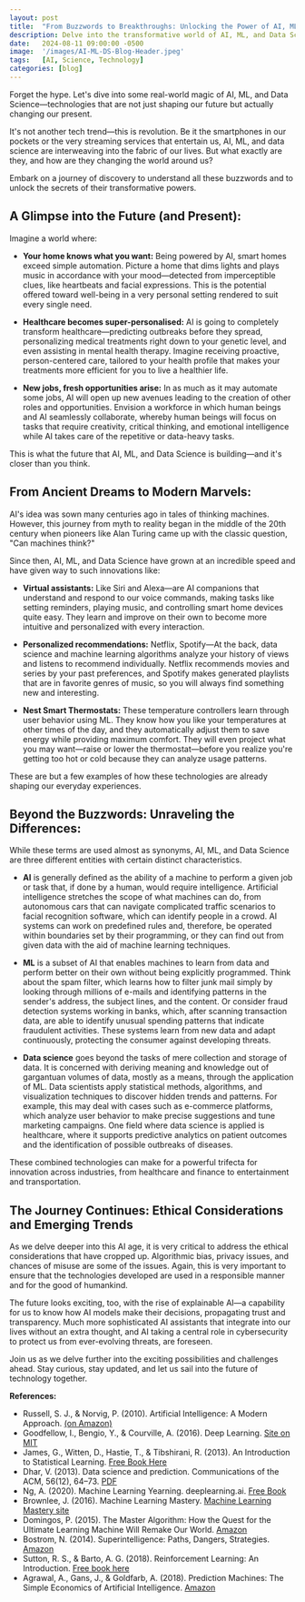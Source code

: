```yaml
---
layout: post
title:  "From Buzzwords to Breakthroughs: Unlocking the Power of AI, ML, and Data Science"
description: Delve into the transformative world of AI, ML, and Data Science, exploring their real-world applications and impact. Uncover the distinctions between these technologies, their current breakthroughs, and the exciting possibilities they hold for our future. Join us in demystifying the buzzwords and understanding the true power of these revolutionary fields.
date:   2024-08-11 09:00:00 -0500
image:  '/images/AI-ML-DS-Blog-Header.jpeg'
tags:   [AI, Science, Technology]
categories: [blog]
---
```


Forget the hype. Let's dive into some real-world magic of AI, ML, and Data Science—technologies that are not just shaping our future but actually changing our present.

It's not another tech trend—this is revolution. Be it the smartphones in our pockets or the very streaming services that entertain us, AI, ML, and data science are interweaving into the fabric of our lives. But what exactly are they, and how are they changing the world around us?

Embark on a journey of discovery to understand all these buzzwords and to unlock the secrets of their transformative powers.

## A Glimpse into the Future (and Present):

Imagine a world where:

- **Your home knows what you want:** Being powered by AI, smart homes exceed simple automation. Picture a home that dims lights and plays music in accordance with your mood—detected from imperceptible clues, like heartbeats and facial expressions. This is the potential offered toward well-being in a very personal setting rendered to suit every single need.

- **Healthcare becomes super-personalised:** AI is going to completely transform healthcare—predicting outbreaks before they spread, personalizing medical treatments right down to your genetic level, and even assisting in mental health therapy. Imagine receiving proactive, person-centered care, tailored to your health profile that makes your treatments more efficient for you to live a healthier life.

- **New jobs, fresh opportunities arise:** In as much as it may automate some jobs, AI will open up new avenues leading to the creation of other roles and opportunities. Envision a workforce in which human beings and AI seamlessly collaborate, whereby human beings will focus on tasks that require creativity, critical thinking, and emotional intelligence while AI takes care of the repetitive or data-heavy tasks.

This is what the future that AI, ML, and Data Science is building—and it's closer than you think.

## From Ancient Dreams to Modern Marvels:

AI's idea was sown many centuries ago in tales of thinking machines. However, this journey from myth to reality began in the middle of the 20th century when pioneers like Alan Turing came up with the classic question, "Can machines think?"

Since then, AI, ML, and Data Science have grown at an incredible speed and have given way to such innovations like:

- **Virtual assistants:** Like Siri and Alexa—are AI companions that understand and respond to our voice commands, making tasks like setting reminders, playing music, and controlling smart home devices quite easy. They learn and improve on their own to become more intuitive and personalized with every interaction.

- **Personalized recommendations:** Netflix, Spotify—At the back, data science and machine learning algorithms analyze your history of views and listens to recommend individually. Netflix recommends movies and series by your past preferences, and Spotify makes generated playlists that are in favorite genres of music, so you will always find something new and interesting.

- **Nest Smart Thermostats:** These temperature controllers learn through user behavior using ML. They know how you like your temperatures at other times of the day, and they automatically adjust them to save energy while providing maximum comfort. They will even project what you may want—raise or lower the thermostat—before you realize you're getting too hot or cold because they can analyze usage patterns.

These are but a few examples of how these technologies are already shaping our everyday experiences.

## Beyond the Buzzwords: Unraveling the Differences:

While these terms are used almost as synonyms, AI, ML, and Data Science are three different entities with certain distinct characteristics.

- **AI** is generally defined as the ability of a machine to perform a given job or task that, if done by a human, would require intelligence. Artificial intelligence stretches the scope of what machines can do, from autonomous cars that can navigate complicated traffic scenarios to facial recognition software, which can identify people in a crowd. AI systems can work on predefined rules and, therefore, be operated within boundaries set by their programming, or they can find out from given data with the aid of machine learning techniques.

- **ML** is a subset of AI that enables machines to learn from data and perform better on their own without being explicitly programmed. Think about the spam filter, which learns how to filter junk mail simply by looking through millions of e-mails and identifying patterns in the sender's address, the subject lines, and the content. Or consider fraud detection systems working in banks, which, after scanning transaction data, are able to identify unusual spending patterns that indicate fraudulent activities. These systems learn from new data and adapt continuously, protecting the consumer against developing threats.

- **Data science** goes beyond the tasks of mere collection and storage of data. It is concerned with deriving meaning and knowledge out of gargantuan volumes of data, mostly as a means, through the application of ML. Data scientists apply statistical methods, algorithms, and visualization techniques to discover hidden trends and patterns. For example, this may deal with cases such as e-commerce platforms, which analyze user behavior to make precise suggestions and tune marketing campaigns. One field where data science is applied is healthcare, where it supports predictive analytics on patient outcomes and the identification of possible outbreaks of diseases.

These combined technologies can make for a powerful trifecta for innovation across industries, from healthcare and finance to entertainment and transportation.

## The Journey Continues: Ethical Considerations and Emerging Trends

As we delve deeper into this AI age, it is very critical to address the ethical considerations that have cropped up. Algorithmic bias, privacy issues, and chances of misuse are some of the issues. Again, this is very important to ensure that the technologies developed are used in a responsible manner and for the good of humankind.

The future looks exciting, too, with the rise of explainable AI—a capability for us to know how AI models make their decisions, propagating trust and transparency. Much more sophisticated AI assistants that integrate into our lives without an extra thought, and AI taking a central role in cybersecurity to protect us from ever-evolving threats, are foreseen.

Join us as we delve further into the exciting possibilities and challenges ahead. Stay curious, stay updated, and let us sail into the future of technology together.


**References:**
- Russell, S. J., & Norvig, P. (2010). Artificial Intelligence: A Modern Approach. <a href="https://www.amazon.com/Artificial-Intelligence-Modern-Approach-3rd/dp/0136042597" target="_blank">(on Amazon)</a>
- Goodfellow, I., Bengio, Y., & Courville, A. (2016). Deep Learning. <a href="https://mitpress.mit.edu/9780262035613/deep-learning/" target="_blank">Site on MIT</a>
- James, G., Witten, D., Hastie, T., & Tibshirani, R. (2013). An Introduction to Statistical Learning. <a href="https://www.statlearning.com/" target="_blank">Free Book Here</a>
- Dhar, V. (2013). Data science and prediction. Communications of the ACM, 56(12), 64–73. <a href="https://archive.nyu.edu/bitstream/2451/31553/2/Dhar-DataScience.pdf" target="_blank">PDF</a>
- Ng, A. (2020). Machine Learning Yearning. deeplearning.ai. <a href="https://info.deeplearning.ai/machine-learning-yearning-book" target="_blank">Free Book</a>
- Brownlee, J. (2016). Machine Learning Mastery. <a href="https://machinelearningmastery.com/" target="_blank">Machine Learning Mastery site</a>
- Domingos, P. (2015). The Master Algorithm: How the Quest for the Ultimate Learning Machine Will Remake Our World. <a href="https://www.amazon.com/The-Master-Algorithm-audiobook/dp/B014X01SS0/" target="_blank">Amazon</a>
- Bostrom, N. (2014). Superintelligence: Paths, Dangers, Strategies. <a href="https://www.amazon.com/Superintelligence-Nick-Bostrom-audiobook/dp/B00LPMFE9Y/" target="_blank">Amazon</a>
- Sutton, R. S., & Barto, A. G. (2018). Reinforcement Learning: An Introduction. <a href="https://web.stanford.edu/class/psych209/Readings/SuttonBartoIPRLBook2ndEd.pdf" target="_blank">Free book here</a>
- Agrawal, A., Gans, J., & Goldfarb, A. (2018). Prediction Machines: The Simple Economics of Artificial Intelligence. <a href="https://www.amazon.com/Prediction-Machines-Economics-Artificial-Intelligence/dp/1633695670" target="_blank">Amazon</a>